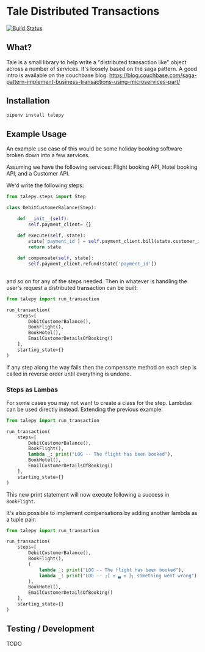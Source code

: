 # Tale Distributed Transactions

[![Build Status](https://travis-ci.org/meadsteve/talepy.svg?branch=master)](https://travis-ci.org/meadsteve/talepy)

## What?
Tale is a small library to help write a "distributed transaction like" 
object across a number of services. It's loosely based on the saga pattern.
A good intro is available on the couchbase blog: 
https://blog.couchbase.com/saga-pattern-implement-business-transactions-using-microservices-part/

## Installation
```bash
pipenv install talepy
```

## Example Usage
An example use case of this would be some holiday booking software broken
down into a few services.

Assuming we have the following services: Flight booking API, Hotel booking API, 
and a Customer API.

We'd write the following steps:

```python
from talepy.steps import Step

class DebitCustomerBalance(Step):

    def __init__(self):
        self.payment_client= {}

    def execute(self, state):
        state['payment_id'] = self.payment_client.bill(state.customer_id, state.payment_amount)
        return state
        
    def compensate(self, state):
        self.payment_client.refund(state['payment_id'])
       
```

and so on for any of the steps needed. Then in whatever is handling the user's 
request a distributed transaction can be built:

```python
from talepy import run_transaction

run_transaction(
    steps=[
        DebitCustomerBalance(), 
        BookFlight(), 
        BookHotel(), 
        EmailCustomerDetailsOfBooking()
    ],
    starting_state={}
)
```

If any step along the way fails then the compensate method on each step
is called in reverse order until everything is undone.

### Steps as Lambas

For some cases you may not want to create a class for the step. Lambdas can be used directly 
instead. Extending the previous example:

```python
from talepy import run_transaction

run_transaction(
    steps=[
        DebitCustomerBalance(), 
        BookFlight(),
        lambda _: print("LOG -- The flight has been booked"),
        BookHotel(), 
        EmailCustomerDetailsOfBooking()
    ],
    starting_state={}
)
```

This new print statement will now execute following a success in `BookFlight`. 

It's also possible to implement compensations by adding another lambda as a tuple pair:

```python
from talepy import run_transaction

run_transaction(
    steps=[
        DebitCustomerBalance(), 
        BookFlight(),
        (
            lambda _: print("LOG -- The flight has been booked"), 
            lambda _: print("LOG -- ┌[ ಠ ▃ ಠ ]┐ something went wrong")
        ),
        BookHotel(), 
        EmailCustomerDetailsOfBooking()
    ],
    starting_state={}
)
```


## Testing / Development
TODO